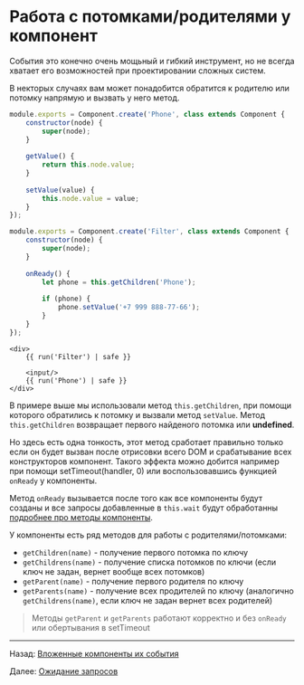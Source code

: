 # Работа с потомками/родителями у компонент

События это конечно очень мощьный и гибкий инструмент, но не всегда хватает его возможностей при проектировании 
сложных систем. 

В некторых случаях вам может понадобится обратится к родителю или потомку напрямую и вызвать у него метод.


```javascript
module.exports = Component.create('Phone', class extends Component {
    constructor(node) {
        super(node);
    }
    
    getValue() {
        return this.node.value;
    }
    
    setValue(value) {
        this.node.value = value;
    }
});
``` 

```javascript
module.exports = Component.create('Filter', class extends Component {
    constructor(node) {
        super(node);
    }
    
    onReady() {
        let phone = this.getChildren('Phone');
        
        if (phone) {
            phone.setValue('+7 999 888-77-66');
        }
    }
});
```

```jinja
<div>
    {{ run('Filter') | safe }}

    <input/>
    {{ run('Phone') | safe }}
</div>
```

В примере выше мы использовали метод `this.getChildren`, при помощи которого обратились к потомку и вызвали метод
`setValue`. Метод `this.getChildren` возвращает первого найденого потомка или **undefined**.
 
Но здесь есть одна тонкость, этот метод сработает правильно только если он будет вызван после отрисовки всего DOM и
срабатывание всех конструкторов компонент. Такого эффекта можно добится например при помощи setTimeout(handler, 0) 
или воспользовавшись функцией `onReady` у компоненты.  

Метод `onReady` вызывается после того как все компоненты будут созданы и все запросы добавленные в `this.wait` 
будут обработанны [подробнее про методы компоненты](../../modules/component.md).


У компоненты есть ряд методов для работы с родителями/потомками:

* `getChildren(name)` - получение первого потомка по ключу
* `getChildrens(name)` - получение списка потомков по ключи (если ключ не задан, вернет вообще всех потомков)
* `getParent(name)` - получение первого родителя по ключу 
* `getParents(name)` - получение всех продителей по ключу (аналогично `getChildrens(name)`, если ключ не задан 
вернет всех родителей)

> Методы `getParent` и `getParents` работают корректно и без `onReady` или обертывания в setTimeout


--- 
Назад: [Вложенные компоненты их события](inner-and-events.md)

Далее: [Ожидание запросов](request-wait.md)